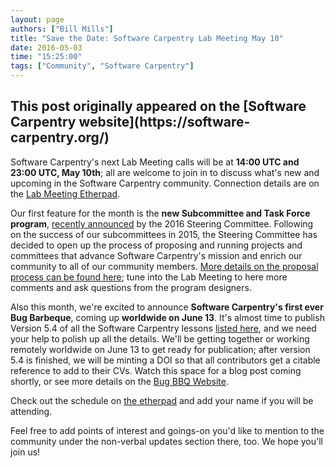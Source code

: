 ```yaml
---
layout: page
authors: ["Bill Mills"]
title: "Save the Date: Software Carpentry Lab Meeting May 10"
date: 2016-05-03
time: "15:25:00"
tags: ["Community", "Software Carpentry"]
---
```


<h2>This post originally appeared on the [Software Carpentry website](https://software-carpentry.org/)</h2>

Software Carpentry's next Lab Meeting calls will be at **14:00 UTC and 23:00 UTC, May 10th**; all are welcome to join in to discuss what's new and upcoming in the Software Carpentry community. Connection details are on the [Lab Meeting Etherpad](http://pad.software-carpentry.org/swc-lab-meeting-2016-05-10).

Our first feature for the month is the **new Subcommittee and Task Force program**, [recently announced](blog/2016/04/subcommittes-taskforces.html) by the 2016 Steering Committee. Following on the success of our subcommittees in 2015, the Steering Committee has decided to open up the process of proposing and running projects and committees that advance Software Carpentry's mission and enrich our community to all of our community members. [More details on the proposal process can be found here](https://github.com/swcarpentry/board/blob/master/subcommittees/proposal_instructions.md); tune into the Lab Meeting to here more comments and ask questions from the program designers.

Also this month, we're excited to announce **Software Carpentry's first ever Bug Barbeque**, coming up **worldwide on June 13**. It's almost time to publish Version 5.4 of all the Software Carpentry lessons [listed here](http://software-carpentry.org/lessons/), and we need your help to polish up all the details. We'll be getting together or working remotely worldwide on June 13 to get ready for publication; after version 5.4 is finished, we will be minting a DOI so that all contributors get a citable reference to add to their CVs. Watch this space for a blog post coming shortly, or see more details on the [Bug BBQ Website](http://swcarpentry.github.io/SWC-bug-bbq/).

Check out the schedule on [the etherpad](http://pad.software-carpentry.org/swc-lab-meeting-2016-05-10) and add your name if you will be attending. 

Feel free to add points of interest and goings-on you'd like to mention to the community under the non-verbal updates section there, too. We hope you'll join us!
